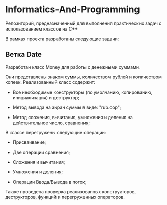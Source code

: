 # Informatics-And-Programming
Репозиторий, предназначенный для выполнения практических задач с использованием классов на C++

В рамках проекта разработаны следующие задачи:

## Ветка Date
Разработан класс Money для работы с денежными суммами.

Они представлены знаком суммы, количеством рублей и количеством копеек. Реализованный класс содержит:

- Все необходимые конструкторы (по умолчанию, копированию, инициализация) и деструктор;

- Метод вывода на экран суммы в виде: "rub.cop";

- Метод сложения, вычитания, умножения и деления на действительное число, сравнения;

В классе перегружены следующие операции:

- Присваивание;

- Две операции сравнения;

- Сложения и вычитания;

- Умножения и деления;

- Операции Ввода/Вывода в поток;

Также проведена проверка реализованных конструкторов, деструкторов, функций и перегруженных операторов.

	
